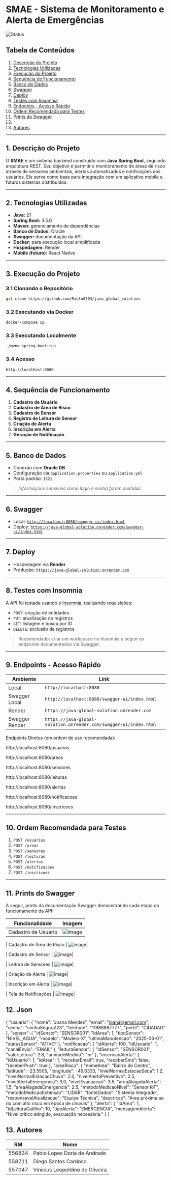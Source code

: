 # SMAE - Sistema de Monitoramento e Alerta de Emergências

![Status](https://img.shields.io/badge/status-concluído-brightgreen)

## Tabela de Conteúdos

1. [Descrição do Projeto](#1-descrição-do-projeto)
2. [Tecnologias Utilizadas](#2-tecnologias-utilizadas)
3. [Execução do Projeto](#3-execução-do-projeto)
4. [Sequência de Funcionamento](#4-sequência-de-funcionamento)
5. [Banco de Dados](#5-banco-de-dados)
6. [Swagger](#6-swagger)
7. [Deploy](#7-deploy)
8. [Testes com Insomnia](#8-testes-com-insomnia)
9. [Endpoints - Acesso Rápido](#9-endpoints---acesso-rápido)
10. [Ordem Recomendada para Testes](#10-ordem-recomendada-para-testes)
11. [Prints do Swagger](#11-prints-do-swagger)
12. 
13. [Autores](#13-autores)

---

## 1. Descrição do Projeto

O **SMAE** é um sistema backend construído com **Java Spring Boot**, seguindo arquitetura REST. Seu objetivo é permitir o monitoramento de áreas de risco através de sensores ambientais, alertas automatizados e notificações aos usuários. Ele serve como base para integração com um aplicativo mobile e futuros sistemas distribuídos.

---

## 2. Tecnologias Utilizadas

* **Java:** 21
* **Spring Boot:** 3.5.0
* **Maven:** gerenciamento de dependências
* **Banco de Dados:** Oracle
* **Swagger:** documentação da API
* **Docker:** para execução local simplificada
* **Hospedagem:** Render
* **Mobile (futuro):** React Native

---

## 3. Execução do Projeto

### 3.1 Clonando o Repositório

```bash
git clone https://github.com/Pablo0703/java_global_solution
```

### 3.2 Executando via Docker

```bash
docker-compose up
```

### 3.3 Executando Localmente

```bash
./mvnw spring-boot:run
```

### 3.4 Acesso

```
http://localhost:8080
```

---

## 4. Sequência de Funcionamento

1. **Cadastro de Usuário**
2. **Cadastro de Área de Risco**
3. **Cadastro de Sensor**
4. **Registro de Leitura do Sensor**
5. **Criação de Alerta**
6. **Inscrição em Alerta**
7. **Geração de Notificação**

---

## 5. Banco de Dados

* Conexão com **Oracle DB**
* Configuração via `application.properties` ou `application.yml`
* Porta padrão: `1521`

> *Informações sensíveis como login e senha foram omitidas.*

---

## 6. Swagger

* Local: [`http://localhost:8080/swagger-ui/index.html`](http://localhost:8080/swagger-ui/index.html)
* Deploy: [`https://java-global-solution.onrender.com/swagger-ui/index.html`](https://java-global-solution.onrender.com/swagger-ui/index.html)

---

## 7. Deploy

* Hospedagem via **Render**
* Produção: [`https://java-global-solution.onrender.com`](https://java-global-solution.onrender.com)

---

## 8. Testes com Insomnia

A API foi testada usando o [Insomnia](https://insomnia.rest/), realizando requisições:

* `POST`: criação de entidades
* `PUT`: atualização de registros
* `GET`: listagem e busca por ID
* `DELETE`: exclusão de registros

> Recomendado: criar um workspace no Insomnia e seguir os endpoints documentados via Swagger.

---

## 9. Endpoints - Acesso Rápido

| Ambiente       | Link                                                              |
| -------------- | ----------------------------------------------------------------- |
| Local          | `http://localhost:8080`                                           |
| Swagger Local  | `http://localhost:8080/swagger-ui/index.html`                     |
| Render         | `https://java-global-solution.onrender.com`                       |
| Swagger Render | `https://java-global-solution.onrender.com/swagger-ui/index.html` |

Endpoints Diretos (em ordem de uso recomendada):

http://localhost:8080/usuarios

http://localhost:8080/areas

http://localhost:8080/sensores

http://localhost:8080/leituras

http://localhost:8080/alertas

http://localhost:8080/notificacoes

http://localhost:8080/inscricoes

---

## 10. Ordem Recomendada para Testes

1. `POST /usuarios`
2. `POST /areas`
3. `POST /sensores`
4. `POST /leituras`
5. `POST /alertas`
6. `POST /notificacoes`
7. `POST /inscricoes`

---

## 11. Prints do Swagger

A seguir, prints da documentação Swagger demonstrando cada etapa do funcionamento da API:

| Funcionalidade            | Imagem                                         |
| ------------------------- | ---------------------------------------------- |
| Cadastro de Usuário       | ![image](https://github.com/user-attachments/assets/df630f43-c668-4df9-9a56-48e45ee090af)|

| Cadastro de Área de Risco | ![image](https://github.com/user-attachments/assets/50b6f69d-2056-4359-b516-5f1d6425a07e)|

| Cadastro de Sensor        | ![image](https://github.com/user-attachments/assets/b82f2540-453a-4779-8597-48fa243a18f7)|

| Leitura de Sensores       | ![image](https://github.com/user-attachments/assets/4915bfcb-f813-4369-9261-1360fb53bbb2)|

| Criação de Alerta         | ![image](https://github.com/user-attachments/assets/cc877b92-b855-45b9-9856-08fbfe904881)|

| Inscrição em Alerta       | ![image](https://github.com/user-attachments/assets/5d94a087-6e2e-4c5b-a2e0-042009163e98)|

| Tela de Notificações      | ![image](https://github.com/user-attachments/assets/7c0accc1-6941-4595-8a44-2b0a64616ab8)|

## 12. Json
{
  "usuario": {
    "nome": "Joana Mendes",
    "email": "joana@email.com",
    "senha": "senhaSegura123",
    "telefone": "11988887777",
    "perfil": "CIDADAO"
  },
  "sensor": {
    "idSensor": "SENSOR001",
    "idArea": 1,
    "tipoSensor": "NIVEL_AGUA",
    "modelo": "Modelo-X",
    "ultimaManutencao": "2025-06-01",
    "statusSensor": "ATIVO"
  },
  "notificacao": {
    "idAlerta": 100,
    "idUsuario": 1,
    "canalEnvio": "EMAIL"
  },
  "leituraSensor": {
    "idSensor": "SENSOR001",
    "valorLeitura": 2.8,
    "unidadeMedida": "m"
  },
  "inscricaoAlerta": {
    "idUsuario": 1,
    "idArea": 1,
    "receberEmail": true,
    "receberSms": false,
    "receberPush": true
  },
  "areaRisco": {
    "nomeArea": "Bairro do Centro",
    "latitude": -23.5505,
    "longitude": -46.6333,
    "nivelNormalEstacaoSeca": 1.2,
    "nivelNormalEstacaoChuva": 2.0,
    "nivelAlertaPreventivo": 2.5,
    "nivelAlertaEmergencia": 3.0,
    "nivelEvacuacao": 3.5,
    "areaAlagadaAlerta": 1.5,
    "areaAlagadaEmergencia": 2.5,
    "metodoMedicaoNivel": "Sensor IoT",
    "metodoMedicaoExtensao": "LIDAR",
    "fonteDados": "Sistema Integrado",
    "responsavelAtualizacao": "Equipe Técnica",
    "descricao": "Área próxima ao rio com alto risco em época de chuvas"
  },
  "alerta": {
    "idArea": 1,
    "idLeituraGatilho": 10,
    "tipoAlerta": "EMERGENCIA",
    "mensagemAlerta": "Nível crítico atingido, evacuação necessária."
  }
}

## 13. Autores

| RM     | Nome                            |
| ------ | ------------------------------- |
| 556834 | Pablo Lopes Doria de Andrade    |
| 558711 | Diego Santos Cardoso            |
| 557047 | Vinicius Leopoldino de Oliveira |
